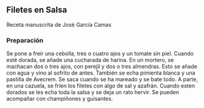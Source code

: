 ## Filetes en Salsa

Receta manuscrita de José García Camas

### Preparación

Se pone a freir una cebolla, tres o cuatro ajos y un tomate sin piel.
Cuando esté dorada, se añade una cucharada de harina.
En un mortero, se machacan dos o tres ajos, con perejil y dos o tres almendras.
Esto se añade con agua y vino al sofrito de antes.
También se echa pimienta blanca y una pastilla de Avecrem.
Se saca cuando se ha mareado y se bate todo.
A parte, en una cazuela, se fríen los filetes con algo de sal y azafrán.
Cuando esten dorados se les echa toda la salsa y se deja un rato hervir.
Se pueden acompañar con champiñones y guisantes.



